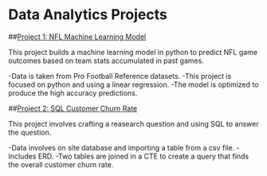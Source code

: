 # Data Analytics Projects


##[Project 1: NFL Machine Learning Model](https://github.com/kjdum/portfolio/blob/main/NFL%20Python%20Machine%20Learning.ipynb)

This project builds a machine learning model in python to predict NFL game outcomes based on team stats accumulated in past games.

-Data is taken from Pro Football Reference datasets.
-This project is focused on python and using a linear regression.
-The model is optimized to produce the high accuracy predictions.


##[Project 2: SQL Customer Churn Rate](https://github.com/kjdum/portfolio/blob/main/postgreSQL_acquisition.pdf)

This project involves crafting a reasearch question and using SQL to answer the question.

-Data involves on site database and importing a table from a csv file.
-Includes ERD.
-Two tables are joined in a CTE to create a query that finds the overall customer churn rate.
